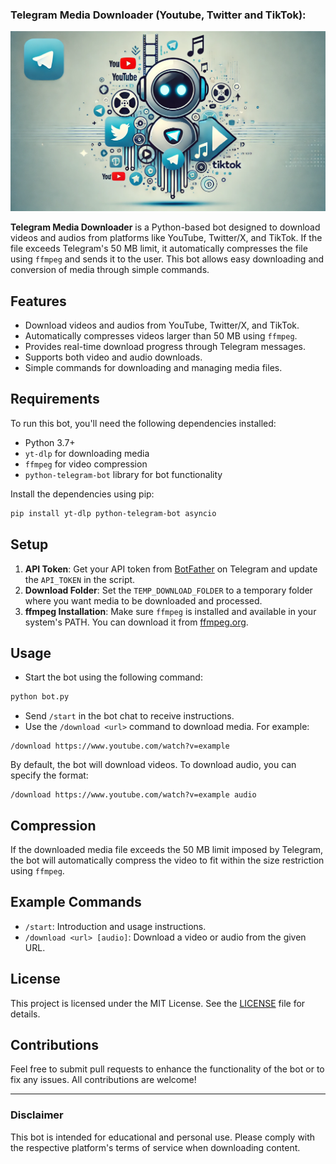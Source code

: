 ### Telegram Media Downloader (Youtube, Twitter and TikTok):

![Telegram Media Downloader Cover](images/ImagenPortada.webp)

**Telegram Media Downloader** is a Python-based bot designed to download videos and audios from platforms like YouTube, Twitter/X, and TikTok. If the file exceeds Telegram's 50 MB limit, it automatically compresses the file using `ffmpeg` and sends it to the user. This bot allows easy downloading and conversion of media through simple commands.

## Features

- Download videos and audios from YouTube, Twitter/X, and TikTok.
- Automatically compresses videos larger than 50 MB using `ffmpeg`.
- Provides real-time download progress through Telegram messages.
- Supports both video and audio downloads.
- Simple commands for downloading and managing media files.

## Requirements

To run this bot, you'll need the following dependencies installed:

- Python 3.7+
- `yt-dlp` for downloading media
- `ffmpeg` for video compression
- `python-telegram-bot` library for bot functionality

Install the dependencies using pip:

```bash
pip install yt-dlp python-telegram-bot asyncio
```

## Setup

1. **API Token**: Get your API token from [BotFather](https://core.telegram.org/bots#botfather) on Telegram and update the `API_TOKEN` in the script.
2. **Download Folder**: Set the `TEMP_DOWNLOAD_FOLDER` to a temporary folder where you want media to be downloaded and processed.
3. **ffmpeg Installation**: Make sure `ffmpeg` is installed and available in your system's PATH. You can download it from [ffmpeg.org](https://ffmpeg.org/download.html).

## Usage

- Start the bot using the following command:

```bash
python bot.py
```

- Send `/start` in the bot chat to receive instructions.
- Use the `/download <url>` command to download media. For example:

```
/download https://www.youtube.com/watch?v=example
```

By default, the bot will download videos. To download audio, you can specify the format:

```
/download https://www.youtube.com/watch?v=example audio
```

## Compression

If the downloaded media file exceeds the 50 MB limit imposed by Telegram, the bot will automatically compress the video to fit within the size restriction using `ffmpeg`.

## Example Commands

- `/start`: Introduction and usage instructions.
- `/download <url> [audio]`: Download a video or audio from the given URL.

## License

This project is licensed under the MIT License. See the [LICENSE](LICENSE) file for details.

## Contributions

Feel free to submit pull requests to enhance the functionality of the bot or to fix any issues. All contributions are welcome!

---

### Disclaimer

This bot is intended for educational and personal use. Please comply with the respective platform's terms of service when downloading content.
